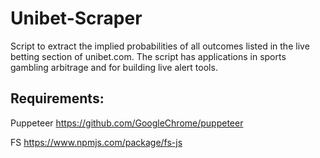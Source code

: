 # Unibet-Scraper
Script to extract the implied probabilities of all outcomes listed in the live betting section of unibet.com.  The script has applications in sports gambling arbitrage and for building live alert tools.

## Requirements:
Puppeteer https://github.com/GoogleChrome/puppeteer

FS https://www.npmjs.com/package/fs-js
